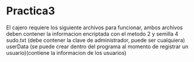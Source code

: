 # Practica3
El cajero requiere los siguiente archivos para funcionar, ambos archivos deben contener la informacion encriptada con el metodo 2 y semilla 4
sudo.txt (debe contener la clave de administrador, puede ser cualquiera)
userData (se puede crear dentro del programa al momento de registrar un usuario)(contiene la informacion de los usuarios)

